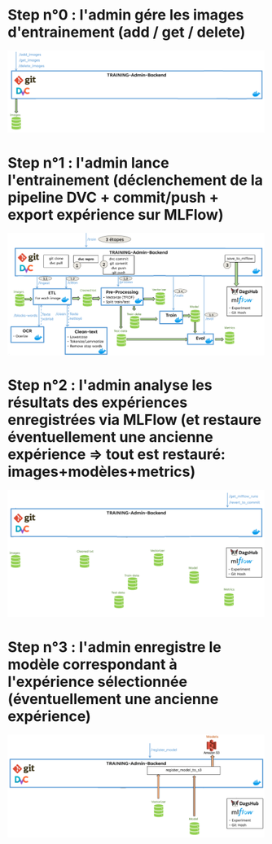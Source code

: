 # Step n°0 : l'admin gére les images d'entrainement (add / get / delete)
![Manage_images](../docs/Admin_train_Overview_Step0_Manage_images.png)

# Step n°1 : l'admin lance l'entrainement (déclenchement de la pipeline DVC + commit/push + export expérience sur MLFlow)
![Training_pipeline](../docs/Admin_train_Overview_Step1_Training_pipeline.png)

# Step n°2 : l'admin analyse les résultats des expériences enregistrées via MLFlow (et restaure éventuellement une ancienne expérience => tout est restauré: images+modèles+metrics)
![Analyse_and_select_Experiment](../docs/Admin_train_Overview_Step2_Analyse_and_select_Experiment.png)

# Step n°3 : l'admin enregistre le modèle correspondant à l'expérience sélectionnée (éventuellement une ancienne expérience)
![Register_Model](../docs/Admin_train_Overview_Step3_Register_Model.png)